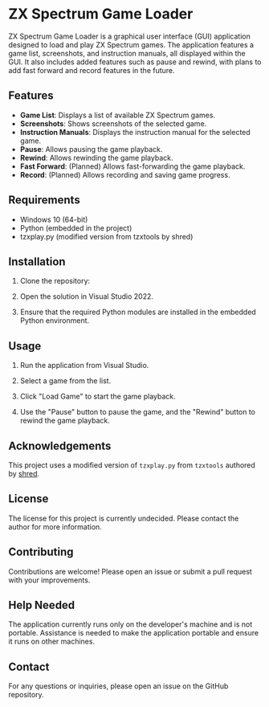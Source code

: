 # ZX Spectrum Game Loader

ZX Spectrum Game Loader is a graphical user interface (GUI) application designed to load and play ZX Spectrum games. The application features a game list, screenshots, and instruction manuals, all displayed within the GUI. It also includes added features such as pause and rewind, with plans to add fast forward and record features in the future.

## Features

- **Game List**: Displays a list of available ZX Spectrum games.
- **Screenshots**: Shows screenshots of the selected game.
- **Instruction Manuals**: Displays the instruction manual for the selected game.
- **Pause**: Allows pausing the game playback.
- **Rewind**: Allows rewinding the game playback.
- **Fast Forward**: (Planned) Allows fast-forwarding the game playback.
- **Record**: (Planned) Allows recording and saving game progress.

## Requirements

- Windows 10 (64-bit)
- Python (embedded in the project)
- tzxplay.py (modified version from tzxtools by shred)

## Installation

1. Clone the repository:
   
2. Open the solution in Visual Studio 2022.

3. Ensure that the required Python modules are installed in the embedded Python environment.

## Usage

1. Run the application from Visual Studio.

2. Select a game from the list.

3. Click "Load Game" to start the game playback.

4. Use the "Pause" button to pause the game, and the "Rewind" button to rewind the game playback.

## Acknowledgements

This project uses a modified version of `tzxplay.py` from `tzxtools` authored by [shred](https://github.com/shred).

## License

The license for this project is currently undecided. Please contact the author for more information.

## Contributing

Contributions are welcome! Please open an issue or submit a pull request with your improvements.

## Help Needed

The application currently runs only on the developer's machine and is not portable. Assistance is needed to make the application portable and ensure it runs on other machines.

## Contact

For any questions or inquiries, please open an issue on the GitHub repository.

